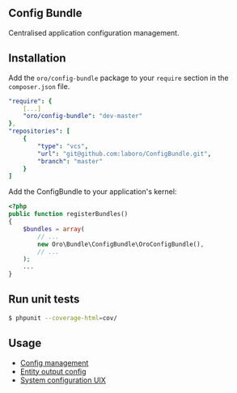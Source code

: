 ## Config Bundle ##
Centralised application configuration management.

## Installation ##
Add the `oro/config-bundle` package to your `require` section in the `composer.json` file.

``` yaml
"require": {
    [...]
    "oro/config-bundle": "dev-master"
},
"repositories": [
    {
        "type": "vcs",
        "url": "git@github.com:laboro/ConfigBundle.git",
        "branch": "master"
    }
]
```

Add the ConfigBundle to your application's kernel:

``` php
<?php
public function registerBundles()
{
    $bundles = array(
        // ...
        new Oro\Bundle\ConfigBundle\OroConfigBundle(),
        // ...
    );
    ...
}
```

## Run unit tests ##

``` bash
$ phpunit --coverage-html=cov/
```

## Usage ##
- [Config management](./Resources/doc/config_management.md)
- [Entity output config](./Resources/doc/entity_output_config.md)
- [System configuration UIX](./Resources/doc/system_configuration.md)
